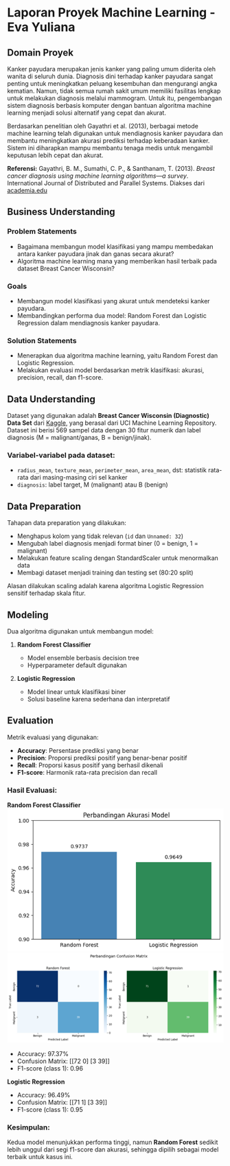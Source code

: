 # Laporan Proyek Machine Learning - Eva Yuliana

## Domain Proyek

Kanker payudara merupakan jenis kanker yang paling umum diderita oleh wanita di seluruh dunia. Diagnosis dini terhadap kanker payudara sangat penting untuk meningkatkan peluang kesembuhan dan mengurangi angka kematian. Namun, tidak semua rumah sakit umum memiliki fasilitas lengkap untuk melakukan diagnosis melalui mammogram. Untuk itu, pengembangan sistem diagnosis berbasis komputer dengan bantuan algoritma machine learning menjadi solusi alternatif yang cepat dan akurat.

Berdasarkan penelitian oleh Gayathri et al. (2013), berbagai metode machine learning telah digunakan untuk mendiagnosis kanker payudara dan membantu meningkatkan akurasi prediksi terhadap keberadaan kanker. Sistem ini diharapkan mampu membantu tenaga medis untuk mengambil keputusan lebih cepat dan akurat.

**Referensi:**
Gayathri, B. M., Sumathi, C. P., & Santhanam, T. (2013). *Breast cancer diagnosis using machine learning algorithms—a survey*. International Journal of Distributed and Parallel Systems. Diakses dari [academia.edu](https://www.academia.edu/5109296/Breast_Cancer_Diagnosis_Using_Machine_Learning_Algorithms_A_Survey)

## Business Understanding

### Problem Statements

* Bagaimana membangun model klasifikasi yang mampu membedakan antara kanker payudara jinak dan ganas secara akurat?
* Algoritma machine learning mana yang memberikan hasil terbaik pada dataset Breast Cancer Wisconsin?

### Goals

* Membangun model klasifikasi yang akurat untuk mendeteksi kanker payudara.
* Membandingkan performa dua model: Random Forest dan Logistic Regression dalam mendiagnosis kanker payudara.

### Solution Statements

* Menerapkan dua algoritma machine learning, yaitu Random Forest dan Logistic Regression.
* Melakukan evaluasi model berdasarkan metrik klasifikasi: akurasi, precision, recall, dan f1-score.

## Data Understanding

Dataset yang digunakan adalah **Breast Cancer Wisconsin (Diagnostic) Data Set** dari [Kaggle](https://www.kaggle.com/datasets/uciml/breast-cancer-wisconsin-data), yang berasal dari UCI Machine Learning Repository. Dataset ini berisi 569 sampel data dengan 30 fitur numerik dan label diagnosis (M = malignant/ganas, B = benign/jinak).

### Variabel-variabel pada dataset:

* `radius_mean`, `texture_mean`, `perimeter_mean`, `area_mean`, dst: statistik rata-rata dari masing-masing ciri sel kanker
* `diagnosis`: label target, M (malignant) atau B (benign)

## Data Preparation

Tahapan data preparation yang dilakukan:

* Menghapus kolom yang tidak relevan (`id` dan `Unnamed: 32`)
* Mengubah label diagnosis menjadi format biner (0 = benign, 1 = malignant)
* Melakukan feature scaling dengan StandardScaler untuk menormalkan data
* Membagi dataset menjadi training dan testing set (80:20 split)

Alasan dilakukan scaling adalah karena algoritma Logistic Regression sensitif terhadap skala fitur.

## Modeling

Dua algoritma digunakan untuk membangun model:

1. **Random Forest Classifier**

   * Model ensemble berbasis decision tree
   * Hyperparameter default digunakan

2. **Logistic Regression**

   * Model linear untuk klasifikasi biner
   * Solusi baseline karena sederhana dan interpretatif

## Evaluation

Metrik evaluasi yang digunakan:

* **Accuracy**: Persentase prediksi yang benar
* **Precision**: Proporsi prediksi positif yang benar-benar positif
* **Recall**: Proporsi kasus positif yang berhasil dikenali
* **F1-score**: Harmonik rata-rata precision dan recall

### Hasil Evaluasi:

**Random Forest Classifier**
![alt text](https://github.com/Eva-Yuliana/dataset/blob/main/Diagram.png?raw=true)
![alt text](https://github.com/Eva-Yuliana/dataset/blob/main/Matrix.png?raw=true)

* Accuracy: 97.37%
* Confusion Matrix: \[\[72 0] \[3 39]]
* F1-score (class 1): 0.96

**Logistic Regression**

* Accuracy: 96.49%
* Confusion Matrix: \[\[71 1] \[3 39]]
* F1-score (class 1): 0.95

### Kesimpulan:

Kedua model menunjukkan performa tinggi, namun **Random Forest** sedikit lebih unggul dari segi f1-score dan akurasi, sehingga dipilih sebagai model terbaik untuk kasus ini.



